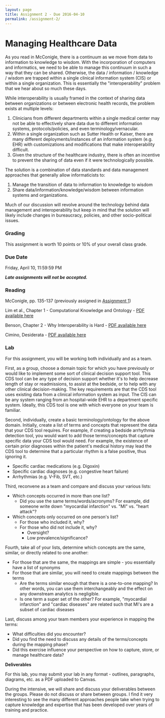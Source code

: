 ```yaml
---
layout: page
title: Assignment 2 - Due 2016-04-10
permalink: /assignment-2/
---
```


# Managing Healthcare Data #

As you read in McConigle, there is a continuum as we move from data to
information to knowledge to wisdom.  With the incorporation of computers and
informatics, we need to be able to manage this continuum in such a way that they
can be shared.  Otherwise, the data / information / knowledge / wisdom are trapped
within a single clinical information system (CIS) or within a single
organization.  This is essentially the "interoperability" problem that we hear
about so much these days.

While interoperability is usually framed in the context of sharing data between
organizations or between electronic health records, the problem exists at
multiple levels:

1. Clinicians from different departments within a single medical center may not
be able to effectively share data due to different information systems,
protocols/policies, and even terminology/vernacular.
2. Within a single organization such as Sutter Health or Kaiser, there are many
different deployments/instances of an information system (e.g. EHR) with
customizations and modifications that make interoperability difficult.
3. Given the structure of the healthcare industry, there is often an incentive
to prevent the sharing of data even if it were technologically possible.

The solution is a combination of data standards and data management approaches
that generally allow informaticists to:

1. Manage the transition of data to information to knowledge to wisdom
2. Share data/information/knowledge/wisdom between information systems and
   organizations.

Much of our discussion will revolve around the technology behind data management
and interoperability but keep in mind that the solution will likely include
changes in bureaucracy, policies, and other socio-political issues.

### Grading ###

This assignment is worth 10 points or 10% of your overall class grade.

### Due Date ###

Friday, April 10, 11:59:59 PM

***Late assignments will not be accepted.***

### Reading ###

McConigle, pp. 135-137 (previously assigned in [Assignment 1](/assignment-1/))

Lim et al., Chapter 1 - Computational Knowledge and Ontology - [PDF available
here](/pdfs/Ontologies.pdf)

Benson, Chapter 2 - Why Interoperability is Hard - [PDF available
here](/pdfs/Interoperability.pdf)

Cimino, Desiderata - [PDF available here](/pdfs/Cimino-Desiderata.pdf)

### Lab ###

For this assignment, you will be working both individually and as a team.

First, as a group, choose a domain topic for which you have previously or would
like to implement some sort of clinical decision support tool.  This CDS tool
can be any type of decision support whether it's to help decrease length of stay
or readmissions, to assist at the bedside, or to help with any other clinical
decision-making.  The key requirements are that the CDS tool uses existing data
from a clinical information system as input.  The CIS can be any system ranging
from an hospital-wide EHR to a department specific system.  Ideally, this CDS
tool is one with which everyone on your team is familiar.

Second, individually, create a basic terminology/ontology for the above domain.
Initially, create a list of terms and concepts that represent the data that your
CDS tool requires.  For example, if creating a bedside arrhythmia detection
tool, you would want to add those terms/concepts that capture specific data your
CDS tool would need.  For example, the existence of certain prior diagnoses
within the patient's medical history may lead the CDS tool to determine that a
particular rhythm is a false positive, thus ignoring it.

- Specific cardiac medications (e.g. Digoxin)
- Specific cardiac diagnoses (e.g. congestive heart failure)
- Arrhythmias (e.g. V-Fib, SVT, etc.)

Third, reconvene as a team and compare and discuss your various lists:

- Which concepts occurred in more than one list?
  - Did you use the same terms/words/acronyms?  For example, did someone write
    down "myocardial infarction" vs. "MI" vs. "heart attack"?
- Which concepts only occurred on one person's list?
  - For those who included it, why?
  - For those who did not include it, why?
    - Oversight?
    - Low prevalence/significance?

Fourth, take all of your lists, determine which concepts are the same,
similar, or directly related to one another:

- For those that are the same, the mappings are simple - you essentially have a
  list of synonyms
- For those that are similar, you will need to create mappings between the terms
  - Are the terms similar enough that there is a one-to-one mapping?  In other
    words, you can use them interchangeably and the effect on any downstream
    analytics is negligible.
  - Is one term a super set of the other?  For example, "myocardial infarction"
    and "cardiac diseases" are related such that MI's are a subset of cardiac
    diseases

Last, discuss among your team members your experience in mapping the terms:

- What difficulties did you encounter?
- Did you find the need to discuss any details of the terms/concepts during the
  mapping phase?
- Did this exercise influence your perspective on how to capture, store, or
  manage healthcare data?

**Deliverables**

For this lab, you may submit your lab in any format - outlines, paragraphs,
diagrams, etc. as a PDF uploaded to Canvas.

During the intensive, we will share and discuss your deliverables between the
groups.  Please do not discuss or share between groups.  I find it very
interesting to see the many different approaches people take when trying to
capture knowledge and expertise that has been developed over years of training
and practice.
